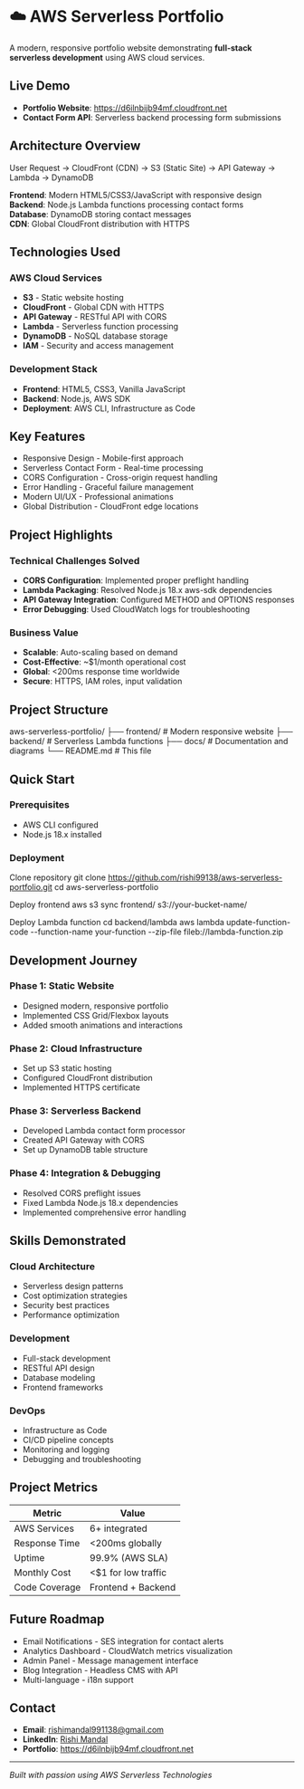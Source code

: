 # ☁️ AWS Serverless Portfolio

A modern, responsive portfolio website demonstrating **full-stack serverless development** using AWS cloud services.

## Live Demo
- **Portfolio Website**: https://d6ilnbijb94mf.cloudfront.net
- **Contact Form API**: Serverless backend processing form submissions

## Architecture Overview

User Request → CloudFront (CDN) → S3 (Static Site) → API Gateway → Lambda → DynamoDB


**Frontend**: Modern HTML5/CSS3/JavaScript with responsive design  
**Backend**: Node.js Lambda functions processing contact forms  
**Database**: DynamoDB storing contact messages  
**CDN**: Global CloudFront distribution with HTTPS  

## Technologies Used

### AWS Cloud Services
- **S3** - Static website hosting
- **CloudFront** - Global CDN with HTTPS
- **API Gateway** - RESTful API with CORS
- **Lambda** - Serverless function processing  
- **DynamoDB** - NoSQL database storage
- **IAM** - Security and access management

### Development Stack
- **Frontend**: HTML5, CSS3, Vanilla JavaScript
- **Backend**: Node.js, AWS SDK
- **Deployment**: AWS CLI, Infrastructure as Code

## Key Features

- Responsive Design - Mobile-first approach
- Serverless Contact Form - Real-time processing
- CORS Configuration - Cross-origin request handling
- Error Handling - Graceful failure management
- Modern UI/UX - Professional animations
- Global Distribution - CloudFront edge locations

## Project Highlights

### Technical Challenges Solved
- **CORS Configuration**: Implemented proper preflight handling
- **Lambda Packaging**: Resolved Node.js 18.x aws-sdk dependencies
- **API Gateway Integration**: Configured METHOD and OPTIONS responses
- **Error Debugging**: Used CloudWatch logs for troubleshooting

### Business Value
- **Scalable**: Auto-scaling based on demand
- **Cost-Effective**: ~$1/month operational cost
- **Global**: <200ms response time worldwide
- **Secure**: HTTPS, IAM roles, input validation

## Project Structure

aws-serverless-portfolio/
├── frontend/ # Modern responsive website
├── backend/ # Serverless Lambda functions
├── docs/ # Documentation and diagrams
└── README.md # This file


## Quick Start

### Prerequisites
- AWS CLI configured
- Node.js 18.x installed

### Deployment
Clone repository
git clone https://github.com/rishi99138/aws-serverless-portfolio.git
cd aws-serverless-portfolio

Deploy frontend
aws s3 sync frontend/ s3://your-bucket-name/

Deploy Lambda function
cd backend/lambda
aws lambda update-function-code --function-name your-function --zip-file fileb://lambda-function.zip


## Development Journey

### Phase 1: Static Website
- Designed modern, responsive portfolio
- Implemented CSS Grid/Flexbox layouts
- Added smooth animations and interactions

### Phase 2: Cloud Infrastructure
- Set up S3 static hosting
- Configured CloudFront distribution
- Implemented HTTPS certificate

### Phase 3: Serverless Backend
- Developed Lambda contact form processor
- Created API Gateway with CORS
- Set up DynamoDB table structure

### Phase 4: Integration & Debugging
- Resolved CORS preflight issues
- Fixed Lambda Node.js 18.x dependencies
- Implemented comprehensive error handling

## Skills Demonstrated

### Cloud Architecture
- Serverless design patterns
- Cost optimization strategies
- Security best practices
- Performance optimization

### Development
- Full-stack development
- RESTful API design
- Database modeling
- Frontend frameworks

### DevOps
- Infrastructure as Code
- CI/CD pipeline concepts
- Monitoring and logging
- Debugging and troubleshooting

## Project Metrics

| Metric | Value |
|--------|-------|
| AWS Services | 6+ integrated |
| Response Time | <200ms globally |
| Uptime | 99.9% (AWS SLA) |
| Monthly Cost | <$1 for low traffic |
| Code Coverage | Frontend + Backend |

## Future Roadmap

- Email Notifications - SES integration for contact alerts
- Analytics Dashboard - CloudWatch metrics visualization  
- Admin Panel - Message management interface
- Blog Integration - Headless CMS with API
- Multi-language - i18n support

## Contact

- **Email**: rishimandal991138@gmail.com
- **LinkedIn**: [Rishi Mandal](https://www.linkedin.com/in/rishi-mandal-00965231b/)
- **Portfolio**: https://d6ilnbijb94mf.cloudfront.net

---

*Built with passion using AWS Serverless Technologies*
